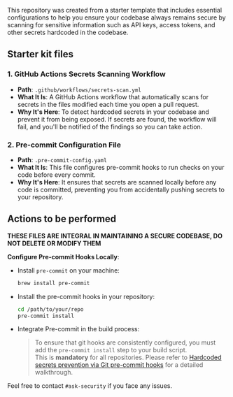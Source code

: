 This repository was created from a starter template that includes essential configurations to help you ensure your codebase always remains secure by scanning for sensitive information such as API keys, access tokens, and other secrets hardcoded in the codebase.

## Starter kit files

### 1. **GitHub Actions Secrets Scanning Workflow**

- **Path**: `.github/workflows/secrets-scan.yml`
- **What It Is**: A GitHub Actions workflow that automatically scans for secrets in the files modified each time you open a pull request.
- **Why It's Here**: To detect hardcoded secrets in your codebase and prevent it from being exposed. If secrets are found, the workflow will fail, and you'll be notified of the findings so you can take action.

### 2. **Pre-commit Configuration File**

- **Path**: `.pre-commit-config.yaml`
- **What It Is**: This file configures pre-commit hooks to run checks on your code before every commit.
- **Why It's Here**: It ensures that secrets are scanned locally before any code is committed, preventing you from accidentally pushing secrets to your repository.

## Actions to be performed

**THESE FILES ARE INTEGRAL IN MAINTAINING A SECURE CODEBASE, DO NOT DELETE OR MODIFY THEM**

**Configure Pre-commit Hooks Locally**:

   - Install `pre-commit` on your machine:
     ```bash
     brew install pre-commit
     ```
   - Install the pre-commit hooks in your repository:
     ```bash
     cd /path/to/your/repo
     pre-commit install
     ```
   - Integrate Pre-commit in the build process:  
     > To ensure that git hooks are consistently configured, you must add the `pre-commit install` step to your build script.  
     > This is **mandatory** for all repositories. Please refer to [Hardcoded secrets prevention via Git pre-commit hooks](https://mychargebee.atlassian.net/wiki/spaces/ECS/pages/3335618745/Hardcoded+secrets+prevention+via+Git+pre-commit+hooks) for a detailed walkthrough.

Feel free to contact `#ask-security` if you face any issues.